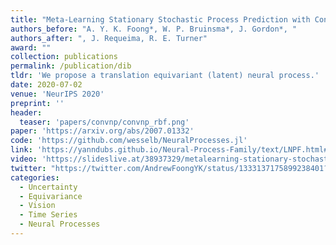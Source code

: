 ```yaml
---
title: "Meta-Learning Stationary Stochastic Process Prediction with Convolutional Neural Processes"
authors_before: "A. Y. K. Foong*, W. P. Bruinsma*, J. Gordon*, "
authors_after: ", J. Requeima, R. E. Turner"
award: ""
collection: publications
permalink: /publication/dib
tldr: 'We propose a translation equivariant (latent) neural process.'
date: 2020-07-02
venue: 'NeurIPS 2020'
preprint: ''
header: 
  teaser: 'papers/convnp/convnp_rbf.png'
paper: 'https://arxiv.org/abs/2007.01332'
code: 'https://github.com/wesselb/NeuralProcesses.jl' 
link: 'https://yanndubs.github.io/Neural-Process-Family/text/LNPF.html#convolutional-latent-neural-process-convlnp'
video: 'https://slideslive.at/38937329/metalearning-stationary-stochastic-process-prediction-with-convolutional-neural-processes?ref=speaker-22289-latest'
twitter: "https://twitter.com/AndrewFoongYK/status/1333137175899238401?s=20&t=IWsl3Bgn8Gqmp_hITqpqug"
categories:
  - Uncertainty
  - Equivariance
  - Vision
  - Time Series
  - Neural Processes
---
```

